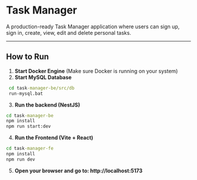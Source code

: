 # Task Manager
A production-ready Task Manager application where users can sign up, sign in, create, view, edit and delete personal tasks.

---

## How to Run

1. **Start Docker Engine** (Make sure Docker is running on your system)
2. **Start MySQL Database**  
  ```bat
   cd task-manager-be/src/db
   run-mysql.bat
   ```
3. **Run the backend (NestJS)**
  ```bat
  cd task-manager-be
  npm install
  npm run start:dev
  ```
4. **Run the Frontend (Vite + React)**
  ```bat
  cd task-manager-fe
  npm install
  npm run dev
  ```
5. **Open your browser and go to: http://localhost:5173**
